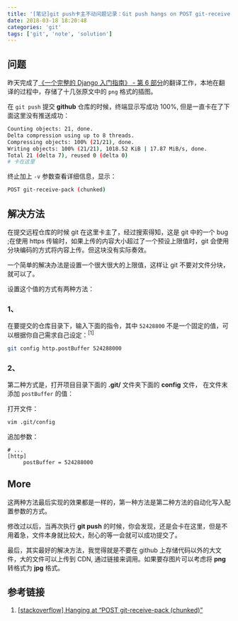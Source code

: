 ```yaml
---
title: '[笔记]git push卡主不动问题记录：Git push hangs on POST git-receive-pack'
date: 2018-03-18 18:20:48
categories: 'git'
tags: ['git', 'note', 'solution']
---
```


## 问题

昨天完成了[《一个完整的 Django 入门指南》 - 第 6 部分](https://github.com/pythonzhichan/django-beginners-guide/blob/master/ClassBasedViews.md)的翻译工作，本地在翻译的过程中，存储了十几张原文中的 `png` 格式的插图。

在 `git push` 提交 **github** 仓库的时候，终端显示写成功 100%, 但是一直卡在了下面这里没有推送成功：

```bash
Counting objects: 21, done.
Delta compression using up to 8 threads.
Compressing objects: 100% (21/21), done.
Writing objects: 100% (21/21), 1018.52 KiB | 17.87 MiB/s, done.
Total 21 (delta 7), reused 0 (delta 0)
# 卡在这里
```

<!--more-->

终止加上 `-v` 参数查看详细信息，显示：

```bash
POST git-receive-pack (chunked)
```

## 解决方法

在提交远程仓库的时候 git 在这里卡主了，经过搜索得知，这是 git 中的一个 bug ;在使用 https 传输时，如果上传的内容大小超过了一个预设上限值时，git 会使用分块编码的方式将内容上传。但这块没有实际奏效。

一个简单的解决办法是设置一个很大很大的上限值，这样让 git 不要对文件分块，就可以了。

设置这个值的方式有两种方法：

### 1、

在要提交的仓库目录下，输入下面的指令，其中 `52428800` 不是一个固定的值，可以根据你自己需求自己设定：<sup>[1]</sup>

```bash
git config http.postBuffer 524288000
```

### 2、

第二种方式是，打开项目目录下面的 **.git/** 文件夹下面的 **config** 文件， 在文件末添加 `postBuffer` 的值：

打开文件：

```bash
vim .git/config
```

追加参数：

```
# ...
[http]
     postBuffer = 524288000
```

## More

这两种方法最后实现的效果都是一样的，第一种方法是第二种方法的自动化写入配置参数的方式。

修改过以后，当再次执行 **git push** 的时候，你会发现，还是会卡在这里，但是不用着急，文件本身就比较大，耐心的等一会就可以成功提交了。

最后，其实最好的解决方法，我觉得就是不要在 github 上存储代码以外的大文件，大的文件可以上传到 CDN, 通过链接来调用。如果要存图片可以考虑将 **png** 转格式为 **jpg** 格式。

## 参考链接

1. [[stackoverflow] Hanging at “POST git-receive-pack (chunked)”
   ](https://stackoverflow.com/questions/10790232/hanging-at-post-git-receive-pack-chunked)
